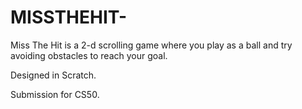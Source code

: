 # MISSTHEHIT-

Miss The Hit is a 2-d scrolling game where you play as a ball and try avoiding obstacles to reach your goal.

Designed in Scratch.

Submission for CS50.
